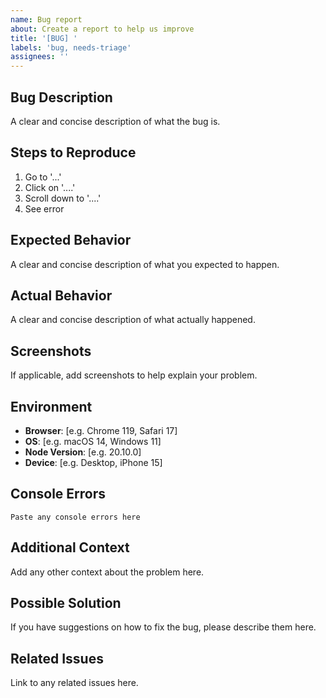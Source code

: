 ```yaml
---
name: Bug report
about: Create a report to help us improve
title: '[BUG] '
labels: 'bug, needs-triage'
assignees: ''
---
```


## Bug Description

A clear and concise description of what the bug is.

## Steps to Reproduce

1. Go to '...'
2. Click on '....'
3. Scroll down to '....'
4. See error

## Expected Behavior

A clear and concise description of what you expected to happen.

## Actual Behavior

A clear and concise description of what actually happened.

## Screenshots

If applicable, add screenshots to help explain your problem.

## Environment

- **Browser**: [e.g. Chrome 119, Safari 17]
- **OS**: [e.g. macOS 14, Windows 11]
- **Node Version**: [e.g. 20.10.0]
- **Device**: [e.g. Desktop, iPhone 15]

## Console Errors

```
Paste any console errors here
```

## Additional Context

Add any other context about the problem here.

## Possible Solution

If you have suggestions on how to fix the bug, please describe them here.

## Related Issues

Link to any related issues here.
